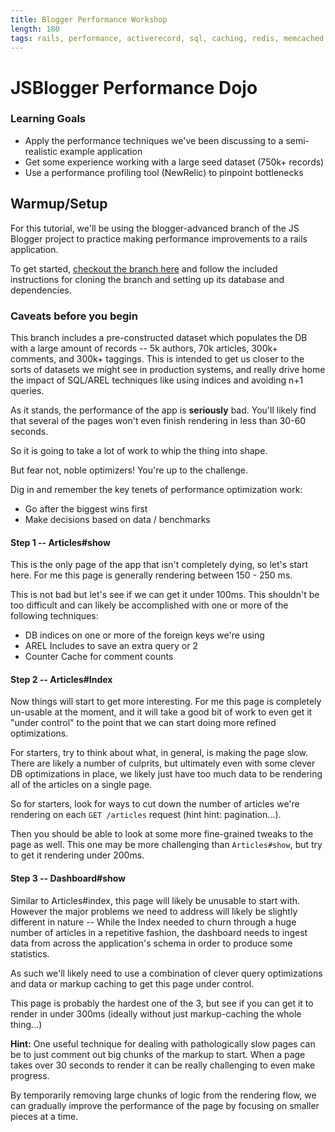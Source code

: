 ```yaml
---
title: Blogger Performance Workshop
length: 180
tags: rails, performance, activerecord, sql, caching, redis, memcached
---
```


# JSBlogger Performance Dojo

### Learning Goals

* Apply the performance techniques we've been discussing to a semi-realistic example application
* Get some experience working with a large seed dataset (750k+ records)
* Use a performance profiling tool (NewRelic) to pinpoint bottlenecks

## Warmup/Setup

For this tutorial, we'll be using the blogger-advanced branch of the JS Blogger
project to practice making performance improvements to a rails
application.

To get started, [checkout the branch here](https://github.com/JumpstartLab/blogger_advanced/tree/blogger-perf-workshop)
and follow the included instructions for cloning the branch and setting
up its database and dependencies.

### Caveats before you begin

This branch includes a pre-constructed dataset which populates the DB
with a large amount of records -- 5k authors, 70k articles, 300k+
comments, and 300k+ taggings. This is intended to get us closer to the
sorts of datasets we might see in production systems, and really drive
home the impact of SQL/AREL techniques like using indices and avoiding
n+1 queries.

As it stands, the performance of the app is __seriously__ bad. You'll
likely find that several of the pages won't even finish rendering in
less than 30-60 seconds.

So it is going to take a lot of work to whip the thing into shape.

But fear not, noble optimizers! You're up to the challenge.

Dig in and remember the key tenets of performance optimization work:

* Go after the biggest wins first
* Make decisions based on data / benchmarks

#### Step 1 -- Articles#show

This is the only page of the app that isn't completely dying, so let's
start here. For me this page is generally rendering between 150 - 250
ms.

This is not bad but let's see if we can get it under 100ms. This
shouldn't be too difficult and can likely be accomplished with one or
more of the following techniques:

* DB indices on one or more of the foreign keys we're using
* AREL Includes to save an extra query or 2
* Counter Cache for comment counts

#### Step 2 -- Articles#Index

Now things will start to get more interesting. For me this page is
completely un-usable at the moment, and it will take a good bit of work
to even get it "under control" to the point that we can start doing more
refined optimizations.

For starters, try to think about what, in general, is making the page
slow. There are likely a number of culprits, but ultimately even with
some clever DB optimizations in place, we likely just have too much data
to be rendering all of the articles on a single page.

So for starters, look for ways to cut down the number of articles we're
rendering on each `GET /articles` request (hint hint: pagination...).

Then you should be able to look at some more fine-grained tweaks to the
page as well. This one may be more challenging than `Articles#show`, but
try to get it rendering under 200ms.

#### Step 3 -- Dashboard#show

Similar to Articles#index, this page will likely be unusable to start
with. However the major problems we need to address will likely be slightly different
in nature -- While the Index needed to churn through a huge number of
articles in a repetitive fashion, the dashboard needs to ingest data
from across the application's schema in order to produce some
statistics.

As such we'll likely need to use a combination of clever query
optimizations and data or markup caching to get this page under control.

This page is probably the hardest one of the 3, but see if you can get
it to render in under 300ms (ideally without just markup-caching the
whole thing...)

__Hint:__ One useful technique for dealing with pathologically slow
pages can be to just comment out big chunks of the markup to start.
When a page takes over 30 seconds to render it can be really challenging
to even make progress.

By temporarily removing large chunks of logic from the rendering flow,
we can gradually improve the performance of the page by focusing on
smaller pieces at a time.

